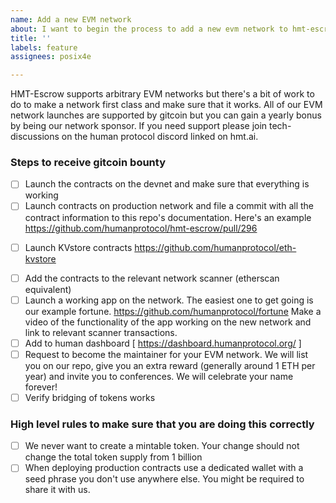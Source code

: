 ```yaml
---
name: Add a new EVM network
about: I want to begin the process to add a new evm network to hmt-escrow
title: ''
labels: feature
assignees: posix4e

---
```


HMT-Escrow supports arbitrary EVM networks but there's a bit of work to do to make a network first class and make sure that it works. All of our EVM network launches are supported by gitcoin but you can gain a yearly bonus by being our network sponsor. If you need support please join tech-discussions on the human protocol discord linked on hmt.ai.

### Steps to receive gitcoin bounty
- [ ] Launch the contracts on the devnet and make sure that everything is working
- [ ] Launch contracts on production network and file a commit with all the contract information to this repo's documentation. Here's an example https://github.com/humanprotocol/hmt-escrow/pull/296
* [ ] Launch KVstore contracts https://github.com/humanprotocol/eth-kvstore
- [ ] Add the contracts to the relevant network scanner (etherscan equivalent) 
- [ ] Launch a working app on the network. The easiest one to get going is our example fortune. https://github.com/humanprotocol/fortune  Make a video of the functionality of the app working on the new network and link to relevant scanner transactions.
- [ ] Add to human dashboard [ https://dashboard.humanprotocol.org/ ]
- [ ] Request to become the maintainer for your EVM network. We will list you on our repo, give you an extra reward (generally around 1 ETH per year) and invite you to conferences. We will celebrate your name forever!
- [ ] Verify bridging of tokens works
### High level rules to make sure that you are doing this correctly
- [ ] We never want to create a mintable token. Your change should not change the total token supply from 1 billion
- [ ] When deploying production contracts use a dedicated wallet with a seed phrase you don't use anywhere else. You might be required to share it with us. 
